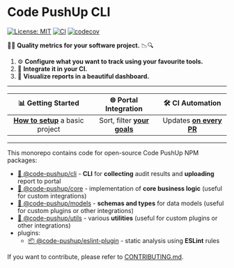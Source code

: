 # Code PushUp CLI

[![License: MIT](https://img.shields.io/badge/License-MIT-yellow.svg)](https://opensource.org/licenses/MIT)
[![CI](https://github.com/code-pushup/cli/actions/workflows/ci.yml/badge.svg?branch=main)](https://github.com/code-pushup/cli/actions/workflows/ci.yml?query=branch%3Amain)
[![codecov](https://codecov.io/gh/code-pushup/cli/branch/main/graph/badge.svg?token=Y7V489JZ4A)](https://codecov.io/gh/code-pushup/cli)

🔎🔬 **Quality metrics for your software project.** 📉🔍

1. ⚙️ **Configure what you want to track using your favourite tools.**
2. 🤖 **Integrate it in your CI.**
3. 🌈 **Visualize reports in a beautiful dashboard.**

---

|                              📊 Getting Started                              |                           🌐 Portal Integration                            |                          🛠️ CI Automation                          |
| :--------------------------------------------------------------------------: | :------------------------------------------------------------------------: | :----------------------------------------------------------------: |
| **[How to setup](./packages/cli/README.md#getting-started)** a basic project | Sort, filter **[your goals](./packages/cli/README.md#portal-integration)** | Updates **[on every PR](./packages/cli/README.md#-ci-automation)** |

---

This monorepo contains code for open-source Code PushUp NPM packages:

- [🧩 @code-pushup/cli](./packages/cli) - **CLI** for **collecting** audit results and **uploading** report to portal
- [🧩 @code-pushup/core](./packages/core) - implementation of **core business logic** (useful for custom integrations)
- [🧩 @code-pushup/models](./packages/models/) - **schemas and types** for data models (useful for custom plugins or other integrations)
- [🧩 @code-pushup/utils](./packages/utils/) - various **utilities** (useful for custom plugins or other integrations)
- plugins:
  - [📦 @code-pushup/eslint-plugin](./packages/plugin-eslint/) - static analysis using **ESLint** rules

If you want to contribute, please refer to [CONTRIBUTING.md](./CONTRIBUTING.md).
